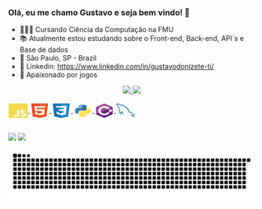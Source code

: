 ### Olá, eu me chamo Gustavo e seja bem vindo! 👋
- 👨🏽‍💻 Cursando Ciência da Computação na FMU
- 📚 Atualmente estou estudando sobre o Front-end, Back-end, API´s e Base de dados  
- 🏡 São Paulo, SP - Brazil 
- 🔹 Linkedin: https://www.linkedin.com/in/gustavodonizete-ti/
- 👾 Apaixonado por jogos

<div align="center">
  <a href="https://github.com/4lissxn">
  <img height="180em" src="https://github-readme-stats.vercel.app/api?username=4lissxn&show_icons=false&theme=midnight-purple&include_all_commits=true&count_private=true&hide_border=true"/>
  <img height="180em" src="https://github-readme-stats.vercel.app/api/top-langs/?username=4lissxn&layout=compact&langs_count=7&theme=midnight-purple&hide_border=true"/>
</div>
  <div style="display: inline_block"><br>
  <img align="center" alt="Alissxn-Js" height="30" width="40" src="https://raw.githubusercontent.com/devicons/devicon/master/icons/javascript/javascript-plain.svg">
  <img align="center" alt="Alissxn-HTML" height="30" width="40" src="https://raw.githubusercontent.com/devicons/devicon/master/icons/html5/html5-original.svg">
  <img align="center" alt="Alissxn-CSS" height="30" width="40" src="https://raw.githubusercontent.com/devicons/devicon/master/icons/css3/css3-original.svg">
  <img align="center" alt="Alissxn-Python" height="30" width="40" src="https://raw.githubusercontent.com/devicons/devicon/master/icons/python/python-original.svg">
  <img align="center" alt="Alissxn-Csharp" height="30" width="40" src="https://raw.githubusercontent.com/devicons/devicon/master/icons/csharp/csharp-original.svg">
  <img align="center" alt="Alissxn-MySql" height="30" width="40" src="https://raw.githubusercontent.com/devicons/devicon/master/icons/mysql/mysql-original.svg">
</div>     
  
  ##
  
  
<div>
   <a href="https://www.linkedin.com/in/alisson-bernardes-de-oliveira/" target="_blank"><img src="https://img.shields.io/badge/-LinkedIn-%230077B5?style=for-the-badge&logo=linkedin&logoColor=white" target="_blank"></a> 
  <a href="https://steamcommunity.com/id/Alissx_n/" target="_blank"><img src="https://img.shields.io/badge/Steam-000000?style=for-the-badge&logo=steam&logoColor=white"></a>
  
  ![snake gif](https://github.com/4lissxn/4lissxn/blob/output/github-contribution-grid-snake.svg)
 
</div>
